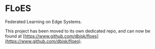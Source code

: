 # FLoES

Federated Learning on Edge Systems.

This project has been moved to its own dedicated repo, and can now be found at
[https://www.github.com/dbisk/floes](https://www.github.com/dbisk/floes).

